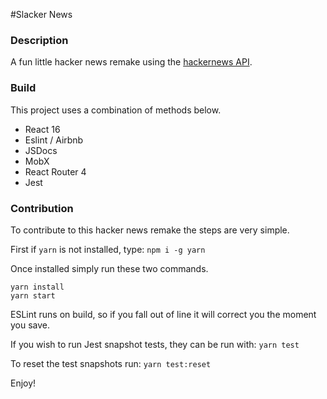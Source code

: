 #Slacker News

### Description
A fun little hacker news remake using the [hackernews API](https://github.com/HackerNews/API).

### Build
This project uses a combination of methods below.
  - React 16
  - Eslint / Airbnb
  - JSDocs
  - MobX
  - React Router 4
  - Jest

### Contribution
To contribute to this hacker news remake the steps are very simple.

First if `yarn` is not installed, type:
`npm i -g yarn`

Once installed simply run these two commands.
```
yarn install
yarn start
```

ESLint runs on build, so if you fall out of line it will correct you the moment you save.

If you wish to run Jest snapshot tests, they can be run with:
`yarn test`

To reset the test snapshots run:
`yarn test:reset`

Enjoy!